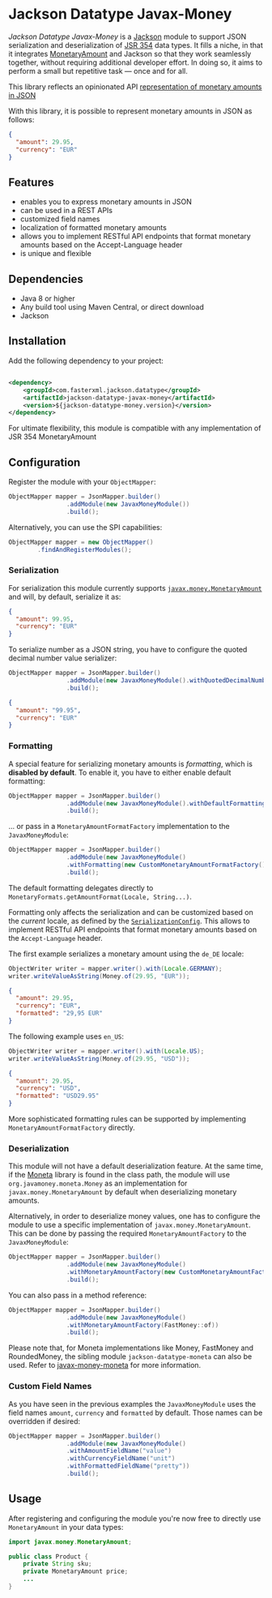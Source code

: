 # Jackson Datatype Javax-Money

*Jackson Datatype Javax-Money* is a [Jackson](https://github.com/FasterXML/jackson) module to support JSON serialization and deserialization of [JSR 354](https://github.com/JavaMoney/jsr354-api) data types.
It fills a niche, in that it integrates [MonetaryAmount](https://javamoney.github.io/apidocs/javax/money/MonetaryAmount.html) and Jackson so that they work seamlessly together, without requiring additional
developer effort. In doing so, it aims to perform a small but repetitive task — once and for all.

This library reflects an opinionated API [representation of monetary amounts in JSON](MONEY.md)

With this library, it is possible to represent monetary amounts in JSON as follows:

```json
{
  "amount": 29.95,
  "currency": "EUR"
}
```

## Features

- enables you to express monetary amounts in JSON
- can be used in a REST APIs
- customized field names
- localization of formatted monetary amounts
- allows you to implement RESTful API endpoints that format monetary amounts based on the Accept-Language header
- is unique and flexible

## Dependencies

- Java 8 or higher
- Any build tool using Maven Central, or direct download
- Jackson

## Installation

Add the following dependency to your project:

```xml

<dependency>
    <groupId>com.fasterxml.jackson.datatype</groupId>
    <artifactId>jackson-datatype-javax-money</artifactId>
    <version>${jackson-datatype-money.version}</version>
</dependency>
```

For ultimate flexibility, this module is compatible with any implementation of JSR 354 MonetaryAmount

## Configuration

Register the module with your `ObjectMapper`:

```java
ObjectMapper mapper = JsonMapper.builder()
                .addModule(new JavaxMoneyModule())
                .build();
```

Alternatively, you can use the SPI capabilities:

```java
ObjectMapper mapper = new ObjectMapper()
        .findAndRegisterModules();
```

### Serialization

For serialization this module currently supports
[
`javax.money.MonetaryAmount`](https://github.com/JavaMoney/jsr354-api/blob/master/src/main/java/javax/money/MonetaryAmount.java)
and will, by default, serialize it as:

```json
{
  "amount": 99.95,
  "currency": "EUR"
}
```

To serialize number as a JSON string, you have to configure the quoted decimal number value serializer:

```java
ObjectMapper mapper = JsonMapper.builder()
                .addModule(new JavaxMoneyModule().withQuotedDecimalNumbers())
                .build();
```

```json
{
  "amount": "99.95",
  "currency": "EUR"
}
```

### Formatting

A special feature for serializing monetary amounts is *formatting*, which is **disabled by default**. To enable it, you
have to either enable default formatting:

```java
ObjectMapper mapper = JsonMapper.builder()
                .addModule(new JavaxMoneyModule().withDefaultFormatting())
                .build();
```

... or pass in a `MonetaryAmountFormatFactory` implementation to the `JavaxMoneyModule`:

```java
ObjectMapper mapper = JsonMapper.builder()
                .addModule(new JavaxMoneyModule()
                .withFormatting(new CustomMonetaryAmountFormatFactory()))
                .build();
```

The default formatting delegates directly to `MonetaryFormats.getAmountFormat(Locale, String...)`.

Formatting only affects the serialization and can be customized based on the *current* locale, as defined by the
[
`SerializationConfig`](https://fasterxml.github.io/jackson-databind/javadoc/2.0.0/com/fasterxml/jackson/databind/SerializationConfig.html#with\(java.util.Locale\)).
This allows to implement RESTful API endpoints
that format monetary amounts based on the `Accept-Language` header.

The first example serializes a monetary amount using the `de_DE` locale:

```java
ObjectWriter writer = mapper.writer().with(Locale.GERMANY);
writer.writeValueAsString(Money.of(29.95, "EUR"));
```

```json
{
  "amount": 29.95,
  "currency": "EUR",
  "formatted": "29,95 EUR"
}
```

The following example uses `en_US`:

```java
ObjectWriter writer = mapper.writer().with(Locale.US);
writer.writeValueAsString(Money.of(29.95, "USD"));
```

```json
{
  "amount": 29.95,
  "currency": "USD",
  "formatted": "USD29.95"
}
```

More sophisticated formatting rules can be supported by implementing `MonetaryAmountFormatFactory` directly.

### Deserialization

This module will not have a default deserialization feature. 
At the same time, if the [Moneta](https://javamoney.github.io/ri.html) library is found in the class path, the module will use `org.javamoney.moneta.Money` as an implementation for `javax.money.MonetaryAmount` by default when deserializing monetary amounts.

Alternatively, in order to deserialize money values, one has to configure the module to use a specific implementation of `javax.money.MonetaryAmount`.
This can be done by passing the required `MonetaryAmountFactory` to the `JavaxMoneyModule`:

```java
ObjectMapper mapper = JsonMapper.builder()
                .addModule(new JavaxMoneyModule()
                .withMonetaryAmountFactory(new CustomMonetaryAmountFactory()))
                .build();
```

You can also pass in a method reference:

```java
ObjectMapper mapper = JsonMapper.builder()
                .addModule(new JavaxMoneyModule()
                .withMonetaryAmountFactory(FastMoney::of))
                .build();
```

Please note that, for Moneta implementations like Money, FastMoney and RoundedMoney, the sibling module `jackson-datatype-moneta` can also be used.
Refer to [javax-money-moneta](../javax-money-moneta/README.md) for more information.

### Custom Field Names

As you have seen in the previous examples the `JavaxMoneyModule` uses the field names `amount`, `currency` and `formatted`
by default. Those names can be overridden if desired:

```java
ObjectMapper mapper = JsonMapper.builder()
                .addModule(new JavaxMoneyModule()
                .withAmountFieldName("value")
                .withCurrencyFieldName("unit")
                .withFormattedFieldName("pretty"))
                .build();
```

## Usage

After registering and configuring the module you're now free to directly use `MonetaryAmount` in your data types:

```java
import javax.money.MonetaryAmount;

public class Product {
    private String sku;
    private MonetaryAmount price;
    ...
}
```